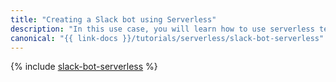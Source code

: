 ```yaml
---
title: "Creating a Slack bot using Serverless"
description: "In this use case, you will learn how to use serverless technologies to create a Slack bot that will run commands in a chat and respond to user messages."
canonical: "{{ link-docs }}/tutorials/serverless/slack-bot-serverless"
---
```


{% include [slack-bot-serverless](../../_tutorials/serverless/slack-bot-serverless.md) %}